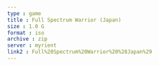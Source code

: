 ```yaml
---
type : game
title : Full Spectrum Warrior (Japan)
size : 1.0 G
format : iso
archive : zip
server : myrient
link2 : Full%20Spectrum%20Warrior%20%28Japan%29
---
```

